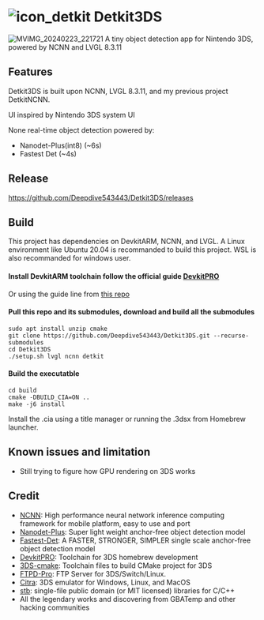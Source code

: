 # ![icon_detkit](https://github.com/Deepdive543443/Detkit_UI/assets/83911295/6b4f854c-e74b-4065-a4ce-83fce7fa3662) Detkit3DS

![MVIMG_20240223_221721](https://github.com/Deepdive543443/Detkit3DS/assets/83911295/af55da55-4aa9-41e2-b09f-c8a09e860425)
A tiny object detection app for Nintendo 3DS, powered by NCNN and LVGL 8.3.11

## Features 
Detkit3DS is built upon NCNN, LVGL 8.3.11, and my previous project DetkitNCNN.

UI inspired by Nintendo 3DS system UI

None real-time object detection powered by:
- Nanodet-Plus(int8) (~6s)
- Fastest Det (~4s)

## Release
https://github.com/Deepdive543443/Detkit3DS/releases

## Build
This project has dependencies on DevkitARM, NCNN, and LVGL. 
A Linux environment like Ubuntu 20.04 is recommanded to build this project. WSL is also recommanded for windows user.
#### Install DevkitARM toolchain follow the official guide [DevkitPRO](https://devkitpro.org/wiki/Getting_Started)
Or using the guide line from [this repo](https://github.com/Deepdive543443/Benchncnn-3DS)

#### Pull this repo and its submodules, download and build all the submodules
```
sudo apt install unzip cmake
git clone https://github.com/Deepdive543443/Detkit3DS.git --recurse-submodules
cd Detkit3DS
./setup.sh lvgl ncnn detkit
```
#### Build the executatble
```
cd build
cmake -DBUILD_CIA=ON ..
make -j6 install
```
Install the .cia using a title manager or running the .3dsx from Homebrew launcher.

## Known issues and limitation
- Still trying to figure how GPU rendering on 3DS works

## Credit
- [NCNN](https://github.com/Tencent/ncnn): High performance neural network inference computing framework for mobile platform, easy to use and port
- [Nanodet-Plus](https://github.com/RangiLyu/nanodet):  Super light weight anchor-free object detection model
- [Fastest-Det](https://github.com/dog-qiuqiu/FastestDet): A FASTER, STRONGER, SIMPLER single scale anchor-free object detection model
- [DevkitPRO](https://devkitpro.org/wiki/Getting_Started): Toolchain for 3DS homebrew development
- [3DS-cmake](https://github.com/Xtansia/3ds-cmake): Toolchain files to build CMake project for 3DS
- [FTPD-Pro](https://github.com/mtheall/ftpd): FTP Server for 3DS/Switch/Linux.
- [Citra](https://github.com/citra-emu/citra): 3DS emulator for Windows, Linux, and MacOS
- [stb](https://github.com/nothings/stb): single-file public domain (or MIT licensed) libraries for C/C++
- All the legendary works and discovering from GBATemp and other hacking communities

